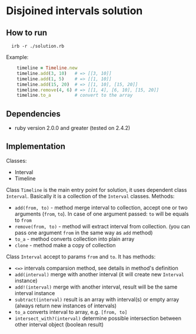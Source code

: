 # Disjoined intervals solution

## How to run
```
  irb -r ./solution.rb
```

Example:

```ruby
    timeline = Timeline.new
    timeline.add(3, 10)   # => [[3, 10]]
    timeline.add(1, 5)    # => [[1, 10]]
    timeline.add(15, 20)  # => [[1, 10], [15, 20]]
    timeline.remove(4, 6) # => [[1, 4], [6, 10], [15, 20]]
    timeline.to_a         # convert to the array
```
## Dependencies

- ruby version 2.0.0 and greater (tested on 2.4.2)

## Implementation

Classes:
 - Interval
 - Timeline

Class `Timeline` is the main entry point for solution, it uses dependent class `Interval`.
Basically it is a collection of the `Interval` classes.
Methods:
 * `add(from, to)` - method merge interval to collection, accept one or two arguments (`from`, `to`). In case of one argument passed: `to` will be equals to `from`
 * `remove(from, to)` - method will extract interval from collection. (you can pass one argument `from` in the same way as `add` method)
 * `to_a` - method converts collection into plain array
 * `clone` - method make a copy of collection

Class `Interval` accept to params `from` and `to`. It has methods:
 * `<=>` intervals comparsion method, see details in method's definition
 * `add(interval)` merge with another interval (it will create new `Interval` instance)
 * `add!(interval)` merge with another interval, result will be the same interval instance
 * `subtract(interval)` result is an array with interval(s) or empty array (always return new instances of intervals)
 * `to_a` converts interval to array, e.g. `[from, to]`
 * `intersect_with?(interval)` determine possible intersection between other interval object (boolean result)
